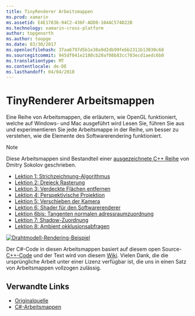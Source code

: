 ```yaml
---
title: TinyRenderer Arbeitsmappen
ms.prod: xamarin
ms.assetid: E4E17836-94C2-436F-ADD8-104AC574D22B
ms.technology: xamarin-cross-platform
author: topgenorth
ms.author: toopge
ms.date: 03/30/2017
ms.openlocfilehash: 37aa6797d5b1e38a9d2db99febb2311b13030c68
ms.sourcegitcommit: 945df041e2180cb20af08b83cc703ecd1aedc6b0
ms.translationtype: MT
ms.contentlocale: de-DE
ms.lasthandoff: 04/04/2018
---
```

# <a name="tinyrenderer-workbooks"></a>TinyRenderer Arbeitsmappen

Eine Reihe von Arbeitsmappen, die erläutern, wie OpenGL funktioniert, welche auf Windows- und Mac ausgeführt wird Lesen Sie, führen Sie aus und experimentieren Sie jede Arbeitsmappe in der Reihe, um besser zu verstehen, wie die Elemente des Softwarerendering funktioniert.

> [!NOTE]
> Diese Arbeitsmappen sind Bestandteil einer [ausgezeichnete C++ Reihe](https://github.com/ssloy/tinyrenderer/wiki) von Dmitry Sokolov geschrieben.

-    [Lektion 1: Strichzeichnung-Algorithmus](https://developer.xamarin.com/workbooks/graphics/tiny-renderer/lesson1.workbook)
-    [Lektion 2: Dreieck Rasterung](https://developer.xamarin.com/workbooks/graphics/tiny-renderer/lesson2.workbook)
-    [Lektion 3: Verdeckte Flächen entfernen](https://developer.xamarin.com/workbooks/graphics/tiny-renderer/lesson3.workbook)
-    [Lektion 4: Perspektivische Projektion](https://developer.xamarin.com/workbooks/graphics/tiny-renderer/lesson4.workbook)
-    [Lektion 5: Verschieben der Kamera](https://developer.xamarin.com/workbooks/graphics/tiny-renderer/lesson5.workbook)
-    [Lektion 6: Shader für den Softwarerenderer](https://developer.xamarin.com/workbooks/graphics/tiny-renderer/lesson6.workbook)
-    [Lektion 6bis: Tangenten normalen adressraumzuordnung](https://developer.xamarin.com/workbooks/graphics/tiny-renderer/lesson6bis.workbook)
-    [Lektion 7: Shadow-Zuordnung](https://developer.xamarin.com/workbooks/graphics/tiny-renderer/lesson7.workbook)
-    [Lektion 8: Ambient okklusionsabfragen](https://developer.xamarin.com/workbooks/graphics/tiny-renderer/lesson8.workbook)

[![](tinyrenderer-images/tinyrenderer-sml.png "Drahtmodell-Rendering-Beispiel")](tinyrenderer-images/tinyrenderer.png#lightbox)

Der C#-Code in diesen Arbeitsmappen basiert auf diesem open Source- [C++-Code](https://github.com/ssloy/tinyrenderer) und der Text wird von diesem [Wiki](https://github.com/ssloy/tinyrenderer/wiki/). Vielen Dank, die die ursprüngliche Arbeit unter einer Lizenz verfügbar ist, die uns in einen Satz von Arbeitsmappen vollzogen zulässig.


## <a name="related-links"></a>Verwandte Links

- [Originalquelle](https://github.com/ssloy/tinyrenderer/blob/master/README.md)
- [C#-Arbeitsmappen](https://github.com/xamarin/Workbooks/tree/master/graphics/tiny-renderer)
